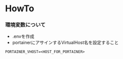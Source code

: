 # HowTo
### 環境変数について
- .envを作成
- portainerにアサインするVirtualHost名を設定すること
```
PORTAINER_VHOST=<HOST_FOR_PORTAINER>
```